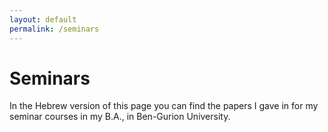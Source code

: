 ```yaml
---
layout: default
permalink: /seminars
---
```


# Seminars

In the Hebrew version of this page you can find the papers I gave in for my seminar courses in my B.A., in Ben-Gurion University.
